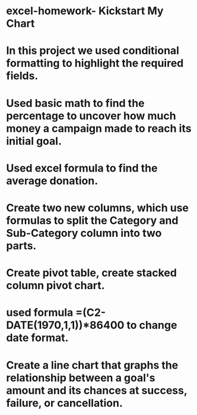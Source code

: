 # excel-homework- Kickstart My Chart
# In this project we used conditional formatting to highlight the required fields.
# Used basic math to find the percentage to uncover how much money a campaign made to reach its initial goal.
# Used excel formula to find the average donation.
# Create two new columns, which use formulas to split the Category and Sub-Category column into two parts.
# Create pivot table, create stacked column pivot chart.
# used formula =(C2-DATE(1970,1,1))*86400 to change date format.
# Create a line chart that graphs the relationship between a goal's amount and its chances at success, failure, or cancellation.
